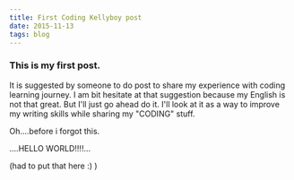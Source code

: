 ```yaml
---
title: First Coding Kellyboy post
date: 2015-11-13
tags: blog
---
```


### This is my first post.  

It is suggested by someone to do post to share my experience with coding learning journey. I am bit hesitate at that suggestion because my English is not that great. But I'll just go ahead do it. I'll look at it as a way to improve my writing skills while sharing my "CODING" stuff.

Oh....before i forgot this.

....HELLO WORLD!!!!...

(had to put that here  :)  )
